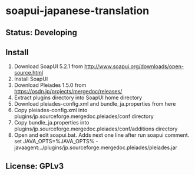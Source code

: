 # soapui-japanese-translation

## Status: Developing

## Install
1. Download SoapUI 5.2.1 from http://www.soapui.org/downloads/open-source.html
1. Install SoapUI
1. Download Pleiades 1.5.0 from https://osdn.jp/projects/mergedoc/releases/
1. Extract plugins directory into SoapUI home directory
1. Download pleiades-config.xml and bundle_ja.properties from here
1. Copy pleiades-config.xml into plugins/jp.sourceforge.mergedoc.pleiades/conf directory
1. Copy bundle_ja.properties into plugins/jp.sourceforge.mergedoc.pleiades/conf/additions directory
1. Open and edit soapui.bat. Adds next one line after run soapui comment.
 set JAVA_OPTS=%JAVA_OPTS% -javaagent:../plugins/jp.sourceforge.mergedoc.pleiades/pleiades.jar

## License: GPLv3


